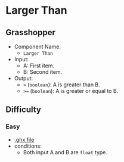 # Larger Than

## Grasshopper

- Component Name:
    - `Larger Than`
- Input:
    - A: First item.
    - B: Second item.
- Output:
    - `>` (`boolean`): A is greater than B.
    - `>=` (`boolean`): A is greater or equal to B.

## Difficulty

### Easy

- [.ghx file](../../problems/larger_than_easy.ghx)
- conditions:
    - Both input A and B are `float` type.
